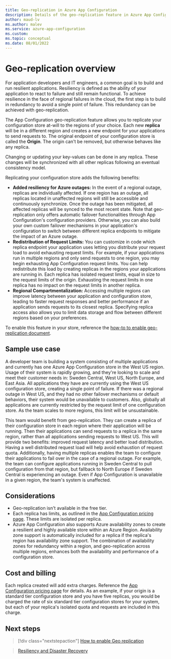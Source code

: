 ```yaml
---
title: Geo-replication in Azure App Configuration
description: Details of the geo-replication feature in Azure App Configuration. 
author: maud-lv
ms.author: malev
ms.service: azure-app-configuration
ms.custom: 
ms.topic: conceptual
ms.date: 08/01/2022
---
```


# Geo-replication overview

For application developers and IT engineers, a common goal is to build and run resilient applications. Resiliency is defined as the ability of your application to react to failure and still remain functional. To achieve resilience in the face of regional failures in the cloud, the first step is to build in redundancy to avoid a single point of failure. This redundancy can be achieved with geo-replication.

The App Configuration geo-replication feature allows you to replicate your configuration store at-will to the regions of your choice. Each new **replica** will be in a different region and creates a new endpoint for your applications to send requests to. The original endpoint of your configuration store is called the **Origin**. The origin can't be removed, but otherwise behaves like any replica. 

Changing or updating your key-values can be done in any replica. These changes will be synchronized with all other replicas following an eventual consistency model. 

Replicating your configuration store adds the following benefits:
- **Added resiliency for Azure outages:** In the event of a regional outage, replicas are individually affected. If one region has an outage, all replicas located in unaffected regions will still be accessible and continuously synchronize. Once the outage has been mitigated, all affected replicas will be synced to the most recent state. Note that geo-replication only offers automatic failover functionalities through App Configuration's configuration providers. Otherwise, you can also build your own custom failover mechanisms in your application's configuration to switch between different replica endpoints to mitigate the impact of an Azure outage. 
- **Redistribution of Request Limits:**  You can customize in code which replica endpoint your application uses letting you distribute your request load to avoid exhausting request limits. For example, if your applications run in multiple regions and only send requests to one region, you may begin exhausting App Configuration request limits. You can help redistribute this load by creating replicas in the regions your applications are running in. Each replica has isolated request limits, equal in size to the request limits of the origin. Exhausting the request limits in one replica has no impact on the request limits in another replica. 
- **Regional Compartmentalization:** Accessing multiple regions can improve latency between your application and configuration store, leading to faster request responses and better performance if an application sends requests to its closest replica. Specifying replica access also allows you to limit data storage and flow between different regions based on your preferences. 

To enable this feature in your store, reference the [how-to to enable geo-replication document](./howto-geo-replication.md).

## Sample use case

A developer team is building a system consisting of multiple applications and currently has one Azure App Configuration store in the West US region. Usage of their system is rapidly growing, and they're looking to scale and meet their customer needs in: Sweden Central, West US, North Europe, and East Asia. All applications they have are currently using the West US configuration store, creating a single point of failure. If there was a regional outage in West US, and they had no other failover mechanisms or default behaviors, their system would be unavailable to customers. Also, globally all applications are currently restricted by the request limit of one configuration store. As the team scales to more regions, this limit will be unsustainable. 

This team would benefit from geo-replication. They can create a replica of their configuration store in each region where their application will be running. Then their applications can send requests to a replica in the same region, rather than all applications sending requests to West US. This will provide two benefits: improved request latency and better load distribution. Having a well distributed request load will help avoid exhaustion of request quota. Additionally, having multiple replicas enables the team to configure their applications to fail over in the case of a regional outage. For example, the team can configure applications running in Sweden Central to pull configuration from that region, but fallback to North Europe if Sweden Central is experiencing an outage. Even if App Configuration is unavailable in a given region, the team's system is unaffected.

## Considerations

- Geo-replication isn't available in the free tier.  
- Each replica has limits, as outlined in the [App Configuration pricing page](https://azure.microsoft.com/pricing/details/app-configuration/). These limits are isolated per replica. 
- Azure App Configuration also supports Azure availability zones to create a resilient and highly available store within an Azure Region. Availability zone support is automatically included for a replica if the replica's region has availability zone support. The combination of availability zones for redundancy within a region, and geo-replication across multiple regions, enhances both the availability and performance of a configuration store.
<!--
To add once these links become available: 
 - Request handling for replicas will vary by configuration provider, for further information reference [.NET Geo-replication Reference](https://azure.microsoft.com/pricing/details/app-configuration/) and [Java Geo-replication Reference](https://azure.microsoft.com/pricing/details/app-configuration/). 
 -  -->

## Cost and billing 

Each replica created will add extra charges. Reference the [App Configuration pricing page](https://azure.microsoft.com/pricing/details/app-configuration/) for details. As an example, if your origin is a standard tier configuration store and you have five replicas, you would be charged the rate of six standard tier configuration stores for your system, but each of your replica's isolated quota and requests are included in this charge.

## Next steps

> [!div class="nextstepaction"]
> [How to enable Geo replication](./howto-geo-replication.md)  

> [Resiliency and Disaster Recovery](./concept-disaster-recovery.md)
